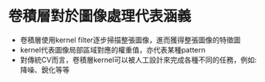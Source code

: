 
卷積層對於圖像處理代表涵義
===

- 卷積層使用kernel filter逐步掃描整張圖像，進而獲得整張圖像的特徵圖
- kernel代表圖像局部區域對應的權重值，亦代表某種pattern
- 對傳統CV而言，卷積層kernel可以被人工設計來完成各種不同的任務，例如:降噪、銳化等等

